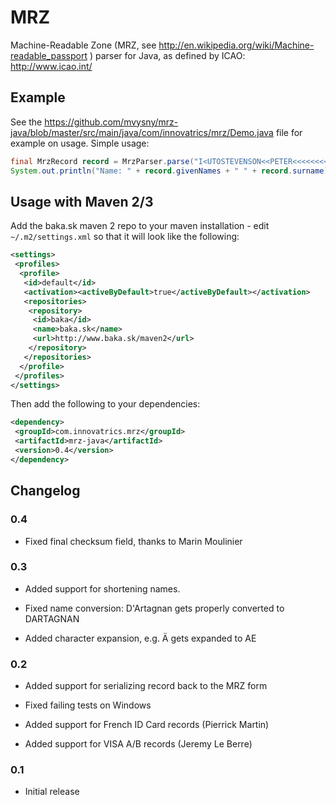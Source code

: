 # MRZ

Machine-Readable Zone (MRZ, see http://en.wikipedia.org/wiki/Machine-readable_passport ) parser for Java, as defined by ICAO: http://www.icao.int/


## Example

See the https://github.com/mvysny/mrz-java/blob/master/src/main/java/com/innovatrics/mrz/Demo.java file for example on usage. Simple usage:

```java
final MrzRecord record = MrzParser.parse("I<UTOSTEVENSON<<PETER<<<<<<<<<<<<<<<\nD231458907UTO3407127M9507122<<<<<<<2");
System.out.println("Name: " + record.givenNames + " " + record.surname);
```

## Usage with Maven 2/3

Add the baka.sk maven 2 repo to your maven installation - edit `~/.m2/settings.xml` so that it will look like the following:
```xml
<settings>
 <profiles>
  <profile>
   <id>default</id>
   <activation><activeByDefault>true</activeByDefault></activation>
   <repositories>
    <repository>
     <id>baka</id>
     <name>baka.sk</name>
     <url>http://www.baka.sk/maven2</url>
    </repository>
   </repositories>
  </profile>
 </profiles>
</settings>
```

Then add the following to your dependencies:

```xml
<dependency>
 <groupId>com.innovatrics.mrz</groupId>
 <artifactId>mrz-java</artifactId>
 <version>0.4</version>
</dependency>
```

## Changelog

### 0.4

- Fixed final checksum field, thanks to Marin Moulinier

### 0.3
- Added support for shortening names.

- Fixed name conversion: D'Artagnan gets properly converted to DARTAGNAN

- Added character expansion, e.g. Ä gets expanded to AE

### 0.2
- Added support for serializing record back to the MRZ form

- Fixed failing tests on Windows

- Added support for French ID Card records (Pierrick Martin)

- Added support for VISA A/B records (Jeremy Le Berre)

### 0.1
- Initial release

